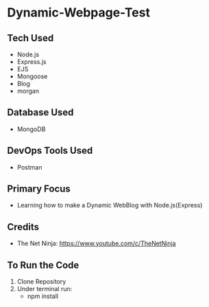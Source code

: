 # Dynamic-Webpage-Test


## Tech Used
- Node.js
- Express.js
- EJS
- Mongoose
- Blog
- morgan

## Database Used
- MongoDB

## DevOps Tools Used
- Postman

## Primary Focus
- Learning how to make a Dynamic WebBlog with Node.js(Express)


## Credits
 - The Net Ninja:
  https://www.youtube.com/c/TheNetNinja
  
## To Run the Code
1) Clone Repository
2) Under terminal run:
   - npm install
